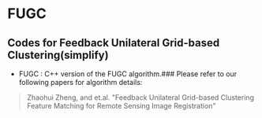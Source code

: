 # FUGC

## Codes for Feedback Unilateral Grid-based Clustering(simplify)

- FUGC
: C++ version of the FUGC
algorithm.### Please refer to our following papers for algorithm details:

> Zhaohui Zheng, and et.al. "Feedback Unilateral Grid-based Clustering Feature Matching for Remote Sensing Image Registration"
